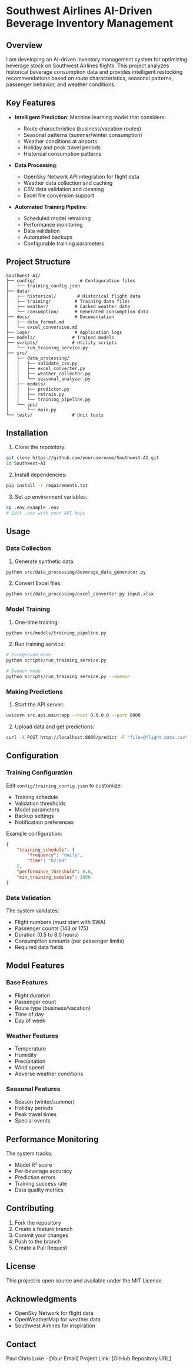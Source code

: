 # Southwest Airlines AI-Driven Beverage Inventory Management

## Overview
I am developing an AI-driven inventory management system for optimizing beverage stock on Southwest Airlines flights. This project analyzes historical beverage consumption data and provides intelligent restocking recommendations based on route characteristics, seasonal patterns, passenger behavior, and weather conditions.

## Key Features
- **Intelligent Prediction**: Machine learning model that considers:
  - Route characteristics (business/vacation routes)
  - Seasonal patterns (summer/winter consumption)
  - Weather conditions at airports
  - Holiday and peak travel periods
  - Historical consumption patterns

- **Data Processing**:
  - OpenSky Network API integration for flight data
  - Weather data collection and caching
  - CSV data validation and cleaning
  - Excel file conversion support

- **Automated Training Pipeline**:
  - Scheduled model retraining
  - Performance monitoring
  - Data validation
  - Automated backups
  - Configurable training parameters

## Project Structure
```
Southwest-AI/
├── config/                 # Configuration files
│   └── training_config.json
├── data/
│   ├── historical/        # Historical flight data
│   ├── training/         # Training data files
│   ├── weather/          # Cached weather data
│   └── consumption/      # Generated consumption data
├── docs/                 # Documentation
│   ├── data_format.md
│   └── excel_conversion.md
├── logs/                 # Application logs
├── models/              # Trained models
├── scripts/             # Utility scripts
│   └── run_training_service.py
├── src/
│   ├── data_processing/
│   │   ├── validate_csv.py
│   │   ├── excel_converter.py
│   │   ├── weather_collector.py
│   │   └── seasonal_analyzer.py
│   ├── models/
│   │   ├── predictor.py
│   │   ├── retrain.py
│   │   └── training_pipeline.py
│   └── api/
│       └── main.py
└── tests/               # Unit tests
```

## Installation

1. Clone the repository:
```bash
git clone https://github.com/yourusername/Southwest-AI.git
cd Southwest-AI
```

2. Install dependencies:
```bash
pip install -r requirements.txt
```

3. Set up environment variables:
```bash
cp .env.example .env
# Edit .env with your API keys
```

## Usage

### Data Collection
1. Generate synthetic data:
```bash
python src/data_processing/beverage_data_generator.py
```

2. Convert Excel files:
```bash
python src/data_processing/excel_converter.py input.xlsx
```

### Model Training
1. One-time training:
```bash
python src/models/training_pipeline.py
```

2. Run training service:
```bash
# Foreground mode
python scripts/run_training_service.py

# Daemon mode
python scripts/run_training_service.py --daemon
```

### Making Predictions
1. Start the API server:
```bash
uvicorn src.api.main:app --host 0.0.0.0 --port 8000
```

2. Upload data and get predictions:
```bash
curl -X POST http://localhost:8000/predict -F "file=@flight_data.csv"
```

## Configuration

### Training Configuration
Edit `config/training_config.json` to customize:
- Training schedule
- Validation thresholds
- Model parameters
- Backup settings
- Notification preferences

Example configuration:
```json
{
    "training_schedule": {
        "frequency": "daily",
        "time": "02:00"
    },
    "performance_threshold": 0.8,
    "min_training_samples": 1000
}
```

### Data Validation
The system validates:
- Flight numbers (must start with SWA)
- Passenger counts (143 or 175)
- Duration (0.5 to 8.0 hours)
- Consumption amounts (per passenger limits)
- Required data fields

## Model Features

### Base Features
- Flight duration
- Passenger count
- Route type (business/vacation)
- Time of day
- Day of week

### Weather Features
- Temperature
- Humidity
- Precipitation
- Wind speed
- Adverse weather conditions

### Seasonal Features
- Season (winter/summer)
- Holiday periods
- Peak travel times
- Special events

## Performance Monitoring
The system tracks:
- Model R² score
- Per-beverage accuracy
- Prediction errors
- Training success rate
- Data quality metrics

## Contributing
1. Fork the repository
2. Create a feature branch
3. Commit your changes
4. Push to the branch
5. Create a Pull Request

## License
This project is open source and available under the MIT License.

## Acknowledgments
- OpenSky Network for flight data
- OpenWeatherMap for weather data
- Southwest Airlines for inspiration

## Contact
Paul Chris Luke - [Your Email]
Project Link: [GitHub Repository URL] 